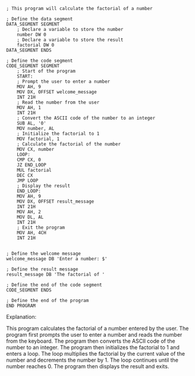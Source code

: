 ```assembly
; This program will calculate the factorial of a number 

; Define the data segment 
DATA_SEGMENT SEGMENT
	; Declare a variable to store the number 
	number DW 0
	; Declare a variable to store the result 
	factorial DW 0 
DATA_SEGMENT ENDS

; Define the code segment 
CODE_SEGMENT SEGMENT
	; Start of the program 
	START:
	; Prompt the user to enter a number 
	MOV AH, 9 
	MOV DX, OFFSET welcome_message 
	INT 21H 
	; Read the number from the user 
	MOV AH, 1 
	INT 21H 
	; Convert the ASCII code of the number to an integer 
	SUB AL, '0' 
	MOV number, AL 
	; Initialize the factorial to 1 
	MOV factorial, 1 
	; Calculate the factorial of the number 
	MOV CX, number 
	LOOP:
	CMP CX, 0 
	JZ END_LOOP 
	MUL factorial 
	DEC CX 
	JMP LOOP 
	; Display the result 
	END_LOOP:
	MOV AH, 9 
	MOV DX, OFFSET result_message 
	INT 21H 
	MOV AH, 2 
	MOV DL, AL 
	INT 21H 
	; Exit the program 
	MOV AH, 4CH 
	INT 21H 


; Define the welcome message 
welcome_message DB 'Enter a number: $' 

; Define the result message 
result_message DB 'The factorial of ' 

; Define the end of the code segment 
CODE_SEGMENT ENDS

; Define the end of the program 
END PROGRAM
```

Explanation:

This program calculates the factorial of a number entered by the user. The program first prompts the user to enter a number and reads the number from the keyboard. The program then converts the ASCII code of the number to an integer. The program then initializes the factorial to 1 and enters a loop. The loop multiplies the factorial by the current value of the number and decrements the number by 1. The loop continues until the number reaches 0. The program then displays the result and exits.